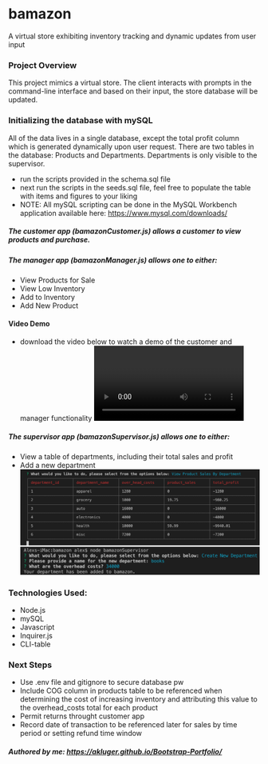 
# bamazon
A virtual store exhibiting inventory tracking and dynamic updates from user input

### Project Overview
This project mimics a virtual store.  The client interacts with prompts in the command-line interface and based on their input, the store database will be updated. 

### Initializing the database with mySQL
All of the data lives in a single database, except the total profit column which is generated dynamically upon user request.  There are two tables in the database: Products and Departments.  Departments is only visible to the supervisor.
* run the scripts provided in the schema.sql file
* next run the scripts in the seeds.sql file, feel free to populate the table with items and figures to your liking
* NOTE: All mySQL scripting can be done in the MySQL Workbench application available here: https://www.mysql.com/downloads/

##### The customer app (bamazonCustomer.js) allows a customer to view products and purchase.   

##### The manager app (bamazonManager.js) allows one to either:
* View Products for Sale
* View Low Inventory
* Add to Inventory
* Add New Product

#### Video Demo
* download the video below to watch a demo of the customer and manager functionality
![Manager-Demo](./bamazonManager.mov?)


##### The supervisor app (bamazonSupervisor.js) allows one to either:
* View a table of departments, including their total sales and profit
* Add a new department
![Supervisor-screenshot](./bamazonSupervisor.png)
![Add-department](./addDepartment.png)

### Technologies Used:
* Node.js
* mySQL
* Javascript
* Inquirer.js
* CLI-table

### Next Steps
* Use .env file and gitignore to secure database pw
* Include COG column in products table to be referenced when determining the cost of increasing inventory and attributing this value to the overhead_costs total for each product
* Permit returns throught customer app
* Record date of transaction to be referenced later for sales by time period or setting refund time window

##### Authored by me: https://akluger.github.io/Bootstrap-Portfolio/